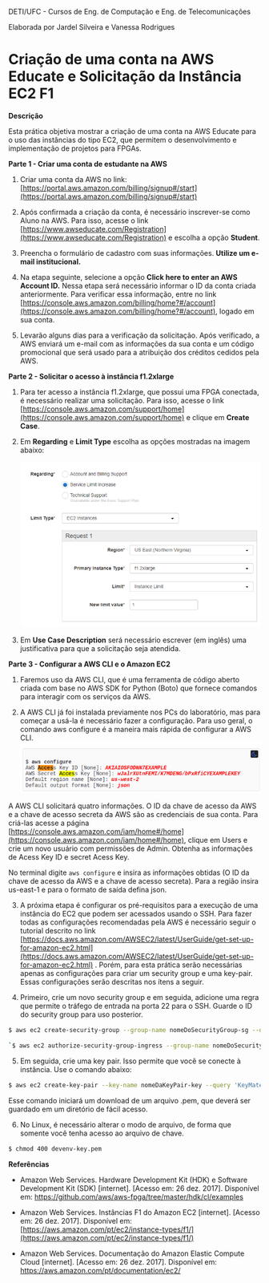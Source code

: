 DETI/UFC - Cursos de Eng. de Computação e Eng. de Telecomunicações

Elaborada por  Jardel Silveira e Vanessa Rodrigues

# **Criação de uma conta na AWS Educate e Solicitação da Instância EC2 F1**

**Descrição**

Esta prática objetiva mostrar a criação de uma conta na AWS Educate para o uso das instâncias do tipo EC2, que permitem o desenvolvimento e implementação de  projetos para FPGAs. 

**Parte 1 - Criar uma conta de estudante na AWS**

1. Criar uma conta da AWS no link: [https://portal.aws.amazon.com/billing/signup#/start](https://portal.aws.amazon.com/billing/signup#/start)

2. Após confirmada a criação da conta, é necessário inscrever-se como Aluno na AWS. Para isso, acesse o link [https://www.awseducate.com/Registration](https://www.awseducate.com/Registration) e escolha a opção **Student**.

3. Preencha o formulário de cadastro com suas informações. **Utilize um e-mail institucional.**

4. Na etapa seguinte, selecione a opção **Click here to enter an AWS Account ID.** Nessa etapa será necessário informar o ID da conta criada anteriormente. Para verificar essa informação, entre no link [https://console.aws.amazon.com/billing/home?#/account](https://console.aws.amazon.com/billing/home?#/account), logado em sua conta.

5. Levarão alguns dias para a verificação da solicitação. Após verificado,  a AWS enviará um e-mail com as informações da sua conta e um código promocional que será usado para a atribuição dos créditos cedidos pela AWS.

**Parte 2 - Solicitar o acesso à instância f1.2xlarge**

1. Para ter acesso a instância f1.2xlarge, que possui uma FPGA conectada, é necessário realizar uma solicitação. Para isso, acesse o link [https://console.aws.amazon.com/support/home](https://console.aws.amazon.com/support/home) e clique em **Create Case**.

2. Em **Regarding** e **Limit Type** escolha as opções mostradas na imagem abaixo: 

	![image alt text](image_0.png)

3. Em **Use Case Description** será necessário escrever (em inglês) uma justificativa para que a solicitação seja atendida.

**Parte 3 - Configurar a AWS CLI e o Amazon EC2**

1. Faremos uso da AWS CLI, que é uma ferramenta de código aberto criada com base no AWS SDK for Python (Boto) que fornece comandos para interagir com os serviços da AWS. 

2. A AWS CLI já foi instalada previamente nos PCs do laboratório, mas para começar a usá-la é necessário fazer a configuração. Para uso geral, o comando aws configure é a maneira mais rápida de configurar a AWS CLI.	![image alt text](image_1.png)

A AWS CLI solicitará quatro informações. O ID da chave de acesso da AWS e a chave de acesso secreta da AWS são as credenciais de sua conta. Para criá-las acesse a página [https://console.aws.amazon.com/iam/home#/home](https://console.aws.amazon.com/iam/home#/home), clique em Users e crie um novo usuário com permissões de Admin. Obtenha as informações de Acess Key ID e secret Acess Key. 

No terminal digite ``` aws configure ``` e insira as informações obtidas (O ID da chave de acesso da AWS e a chave de acesso secreta). Para a região insira us-east-1 e para o formato de saída defina json.

3. A próxima etapa é configurar os pré-requisitos para a execução de uma instância do EC2 que podem ser acessados usando o SSH. Para fazer todas as configurações recomendadas pela AWS é necessário seguir o tutorial descrito no link [https://docs.aws.amazon.com/AWSEC2/latest/UserGuide/get-set-up-for-amazon-ec2.html](https://docs.aws.amazon.com/AWSEC2/latest/UserGuide/get-set-up-for-amazon-ec2.html) . Porém, para esta prática serão necessárias apenas as configurações para  criar um security group e uma key-pair. Essas configurações serão descritas nos ítens a seguir.

4. Primeiro, crie um novo security group e em seguida, adicione uma regra que permite o tráfego de entrada na porta 22 para o SSH. Guarde o ID do security group para uso posterior.

```bash 
$ aws ec2 create-security-group --group-name nomeDoSecurityGroup-sg --description "Descricao do security group
```

```bash 
`$ aws ec2 authorize-security-group-ingress --group-name nomeDoSecurityGroup-sg --protocol tcp --port 22 --cidr  0.0.0.0/0
```


5. Em seguida, crie uma key pair. Isso permite que você se conecte à instância.
Use o comando abaixo:

```bash 
$ aws ec2 create-key-pair --key-name nomeDaKeyPair-key --query 'KeyMaterial' --output text > nomeDaKeyPair-key.pem
```

		
 Esse comando iniciará um download de um arquivo .pem, que deverá ser guardado em um diretório de fácil acesso. 
 
6. No Linux, é necessário alterar o modo de arquivo, de forma que somente você tenha acesso ao arquivo de chave.

```bash 
$ chmod 400 devenv-key.pem
```
	

**Referências**

* Amazon Web Services. Hardware Development Kit (HDK) e Software Development Kit (SDK) [internet]. [Acesso em: 26 dez. 2017]. Disponível em: https://github.com/aws/aws-fpga/tree/master/hdk/cl/examples

* Amazon Web Services. Instâncias F1 do Amazon EC2 [internet]. [Acesso em: 26 dez. 2017]. Disponível em: [https://aws.amazon.com/pt/ec2/instance-types/f1/](https://aws.amazon.com/pt/ec2/instance-types/f1/)

* Amazon Web Services. Documentação do Amazon Elastic Compute Cloud [internet]. [Acesso em: 26 dez. 2017]. Disponível em: https://aws.amazon.com/pt/documentation/ec2/


